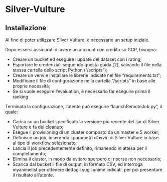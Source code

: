 # Silver-Vulture

## Installazione
Al fine di poter utilizzare Silver Vulture, è necessario un setup iniziale. 

Dopo essersi assicurati di avere un account con credito su GCP, bisogna:
- Creare un bucket ed eseguire l’update del dataset con i rating;
- Esportare le credenziali seguendo questa guida [2], salvando il file nella stessa cartella dello script Python (“/scripts”);
- Creare un venv e installare le librerie indicate nel file “requirements.txt”;
- Modificare il file di configurazione nella cartella “/scripts” in base alle proprie necessità;
- Se si vuole eseguire l’evaluation, è necessario far eseguire prima il ranking


Terminata la configurazione, l’utente può eseguire “launchRemoteJob.py”, il quale:
- Carica su un bucket specificato la versione più recente del .jar di Silver Vulture e fa del cleanup; 
- Esegue il provisioning di un cluster composto da un master e 5 worker;
- Definisce un job, inserendo i parametri d’avvio di Silver Vulture in base al tipo di workflow selezionato;
- Lancia il job precedentemente definito, rimanendo in attesa per il completamento;
- Elimina il cluster, in modo da evitare sperpero di risorse non necessario;
- Scarica dal bucket il file di output, in formato CSV, ed interroga myanimelist per ottenere dettagli sugli anime indicati, per poi presentare il risultato all’utente.
